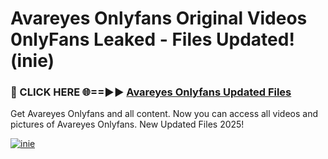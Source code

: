 # Avareyes Onlyfans Original Videos 0nlyFans Leaked - Files Updated! (inie)

<h3>🔴 CLICK HERE 🌐==►► <a href="https://tinyurl.com/2wckxsce" rel="nofollow">Avareyes Onlyfans Updated Files</a></h3>

Get Avareyes Onlyfans and all content. Now you can access all videos and pictures of Avareyes Onlyfans. New Updated Files 2025!

[![inie](https://i.imgur.com/AFduVYN.gif)](https://tinyurl.com/2wckxsce)
